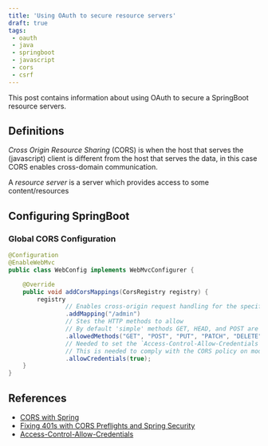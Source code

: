 ```yaml
---
title: 'Using OAuth to secure resource servers'
draft: true
tags:
 - oauth
 - java
 - springboot
 - javascript
 - cors
 - csrf
---
```


This post contains information about using OAuth to secure a SpringBoot resource servers.
<!--more-->

## Definitions

_Cross Origin Resource Sharing_ (CORS) is when the host that serves the (javascript) client is different from the host that serves the data, 
in this case CORS enables cross-domain communication.

A _resource server_ is a server which provides access to some content/resources

## Configuring SpringBoot

### Global CORS Configuration

```java
@Configuration
@EnableWebMvc
public class WebConfig implements WebMvcConfigurer {

    @Override
    public void addCorsMappings(CorsRegistry registry) {
        registry
                // Enables cross-origin request handling for the specific pattern
                .addMapping("/admin")
                // Stes the HTTP methods to allow
                // By default 'simple' methods GET, HEAD, and POST are allowed
                .allowedMethods("GET", "POST", "PUT", "PATCH", "DELETE")
                // Needed to set the `Access-Control-Allow-Credentials` header to true
                // This is needed to comply with the CORS policy on modern Web Browsers
                .allowCredentials(true);
    }
}
```

## References

* [CORS with Spring](https://www.baeldung.com/spring-cors)
* [Fixing 401s with CORS Preflights and Spring Security](https://www.baeldung.com/spring-security-cors-preflight)
* [Access-Control-Allow-Credentials](https://developer.mozilla.org/en-US/docs/Web/HTTP/Headers/Access-Control-Allow-Credentials)




